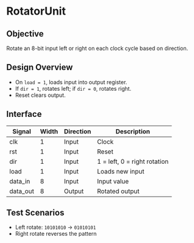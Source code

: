 # RotatorUnit

## Objective
Rotate an 8-bit input left or right on each clock cycle based on direction.

## Design Overview
- On `load = 1`, loads input into output register.
- If `dir = 1`, rotates left; if `dir = 0`, rotates right.
- Reset clears output.

## Interface

| Signal     | Width | Direction | Description                     |
|------------|--------|-----------|---------------------------------|
| clk        | 1      | Input     | Clock                           |
| rst        | 1      | Input     | Reset                           |
| dir        | 1      | Input     | 1 = left, 0 = right rotation    |
| load       | 1      | Input     | Loads new input                 |
| data_in    | 8      | Input     | Input value                     |
| data_out   | 8      | Output    | Rotated output                  |

## Test Scenarios
- Left rotate: `10101010` → `01010101`  
- Right rotate reverses the pattern
